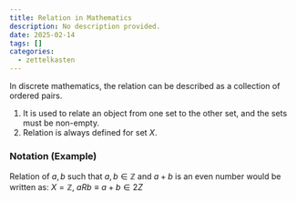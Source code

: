 ```yaml
---
title: Relation in Mathematics
description: No description provided.
date: 2025-02-14
tags: []
categories:
  - zettelkasten
---
```


In discrete mathematics, the relation can be described as a collection of ordered pairs.

1. It is used to relate an object from one set to the other set, and the sets
must be non-empty. 
2. Relation is always defined for set $X$.

### Notation (Example)

Relation of $a, b$ such that $a,b \in \mathbb{Z}$ and $a + b$ is an even number
would be written as: $X = \mathbb{Z},\ aRb \equiv a+b \in 2Z$
